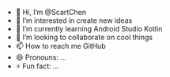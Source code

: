 - 👋 Hi, I’m @ScartChen
- 👀 I’m interested in create new ideas
- 🌱 I’m currently learning Android Studio Kotlin
- 💞️ I’m looking to collaborate on cool things
- 📫 How to reach me GitHub
- 😄 Pronouns: ...
- ⚡ Fun fact: ...

<!---
ScartChen/ScartChen is a ✨ special ✨ repository because its `README.md` (this file) appears on your GitHub profile.
You can click the Preview link to take a look at your changes.
--->
